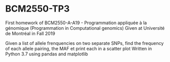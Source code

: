 # BCM2550-TP3

First homework of BCM2550-A-A19 - Programmation appliquée à la génomique (Programmation in Computational genomics) 
Given at Université de Montréal in Fall 2019

Given a list of allele frenquencies on two separate SNPs, find the frequency of each allele pairing, the MAF et print each in a scatter plot
Written in Python 3.7 using pandas and matplotlib

